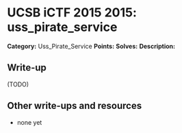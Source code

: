 # UCSB iCTF 2015 2015: uss_pirate_service

**Category:** Uss_Pirate_Service
**Points:** 
**Solves:** 
**Description:**



## Write-up

(TODO)

## Other write-ups and resources

* none yet
